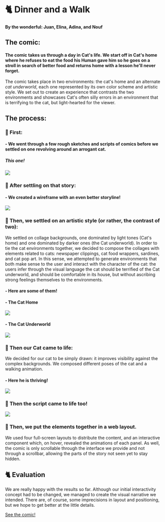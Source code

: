 # :cat2: Dinner and a Walk
#### By the wonderful: Juan, Elina, Adina, and Nouf 
## The comic:
#### The comic takes us through a day in Cat's life. We start off in Cat's home where he refuses to eat the food his Human gave him so he goes on a stroll in search of better food and returns home with a lesson he'll never forget.
The comic takes place in two environments: the cat's home and an alternate _cat underworld_, each one represented by its own color scheme and artistic style. We set out to create an experience that contrasts the two environments and showcases Cat's often silly errors in an environment that is terrifying to the cat, but light-hearted for the viewer.
## The process:
### 🐾 First:
#### - We went through a few rough sketches and scripts of comics before we settled on one revolving around an arrogant cat.
##### This one!
![](catroughsketch.JPG)
### 🐾 After settling on that story:
#### - We created a wireframe with an even better storyline!
![](wireframerecording.gif)
### 🐾 Then, we settled on an artistic style (or rather, the contrast of two):
We settled on collage backgrounds, one dominated by light tones (Cat's home) and one dominated by darker ones (the Cat underworld). In order to tie the cat environments together, we decided to compose the collages with elements related to cats: newspaper clippings, cat food wrappers, sardines, and cat pop art. In this sense, we attempted to generate environments that both make sense to the user and interact with the character of the cat: the users infer through the visual language the cat should be terrified of the Cat underworld, and should be comfortable in its house, but without ascribing strong feelings themselves to the environments.
#### - Here are some of them!
#### - The Cat Home
![](collageidea1.JPG)
#### - The Cat Underworld
![](collageidea2.jpg)
### 🐾 Then our Cat came to life:
We decided for our cat to be simply drawn: it improves visibility against the complex backgrounds. We composed different poses of the cat and a walking animation.
#### - Here he is thriving!
![](non-transparentcat3.svg)
### 🐾 Then the script came to life too!
![](script.jpg)
### 🐾 Then, we put the elements together in a web layout.
We used four full-screen layouts to distribute the content, and an interactive component which, on hover, revealed the animations of each panel. As well, the comic is only scrollable through the interface we provide and not through a scrollbar, allowing the parts of the story not seen yet to stay hidden.

## :cat2: Evaluation
We are really happy with the results so far. Although our initial interactivity concept had to be changed, we managed to create the visual narrative we intended. There are, of course, some imprecisions in layout and positioning, but we hope to get better at the little details.

[See the comic!](juandapl.github.io/cat-comic)


